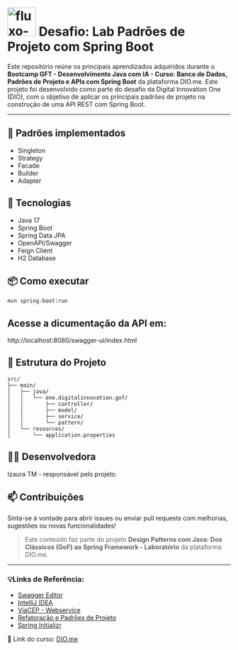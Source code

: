 # <img width="64" height="64" alt="fluxo-do-processo" src="https://github.com/user-attachments/assets/3e3f375e-caba-4352-89a0-9266b73679ad" /> Desafio: Lab Padrões de Projeto com Spring Boot
Este repositório reúne os principais aprendizados adquiridos durante o **Bootcamp GFT - Desenvolvimento Java com IA - Curso: Banco de Dados, Padrões de Projeto e APIs com Spring Boot** da plataforma DIO.me. 
Este projeto foi desenvolvido como parte do desafio da Digital Innovation One (DIO), com o objetivo de aplicar os principais padrões de projeto na construção de uma API REST com Spring Boot.

---

## 🧰 Padrões implementados

- Singleton
- Strategy
- Facade
- Builder
- Adapter

## 🚀 Tecnologias

- Java 17
- Spring Boot
- Spring Data JPA
- OpenAPI/Swagger
- Feign Client
- H2 Database

## 📦 Como executar

```bash
mvn spring-boot:run
```

## Acesse a dicumentação da API em:
http://localhost:8080/swagger-ui/index.html

## 🧱 Estrutura do Projeto
```
src/
├── main/
│   ├── java/
│   │   └── one.digitalinnovation.gof/
│   │       ├── controller/
│   │       ├── model/
│   │       ├── service/
│   │       └── pattern/
│   └── resources/
│       └── application.properties
```
## 👩‍💻 Desenvolvedora
Izaura TM - responsável pelo projeto.

## 📫 Contribuições
Sinta-se à vontade para abrir issues ou enviar pull requests com melhorias, sugestões ou novas funcionalidades!

> Este conteúdo faz parte do projeto **Design Patterns com Java: Dos Clássicos (GoF) ao Spring Framework - Laboratório** da plataforma DIO.me.

---

 ### 💡Links de Referência:
- [Swagger Editor](https://editor.swagger.io/)
- [IntelliJ IDEA](https://www.jetbrains.com/pt-br/idea/)
- [ViaCEP - Webservice](https://viacep.com.br/)
- [Refatoração e Padrões de Projeto](https://refactoring.guru/pt-br)
- [Spring Initializr](https://start.spring.io/index.html)
  
📎 Link do curso: [DIO.me](https://web.dio.me/home) 
